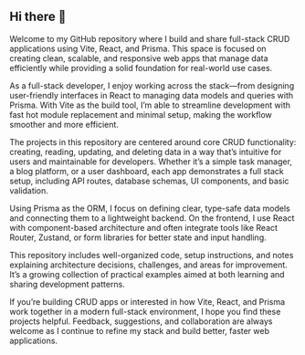 ## Hi there 👋

Welcome to my GitHub repository where I build and share full-stack CRUD applications using Vite, React, and Prisma. This space is focused on creating clean, scalable, and responsive web apps that manage data efficiently while providing a solid foundation for real-world use cases.

As a full-stack developer, I enjoy working across the stack—from designing user-friendly interfaces in React to managing data models and queries with Prisma. With Vite as the build tool, I’m able to streamline development with fast hot module replacement and minimal setup, making the workflow smoother and more efficient.

The projects in this repository are centered around core CRUD functionality: creating, reading, updating, and deleting data in a way that’s intuitive for users and maintainable for developers. Whether it’s a simple task manager, a blog platform, or a user dashboard, each app demonstrates a full stack setup, including API routes, database schemas, UI components, and basic validation.

Using Prisma as the ORM, I focus on defining clear, type-safe data models and connecting them to a lightweight backend. On the frontend, I use React with component-based architecture and often integrate tools like React Router, Zustand, or form libraries for better state and input handling.

This repository includes well-organized code, setup instructions, and notes explaining architecture decisions, challenges, and areas for improvement. It’s a growing collection of practical examples aimed at both learning and sharing development patterns.

If you’re building CRUD apps or interested in how Vite, React, and Prisma work together in a modern full-stack environment, I hope you find these projects helpful. Feedback, suggestions, and collaboration are always welcome as I continue to refine my stack and build better, faster web applications.
